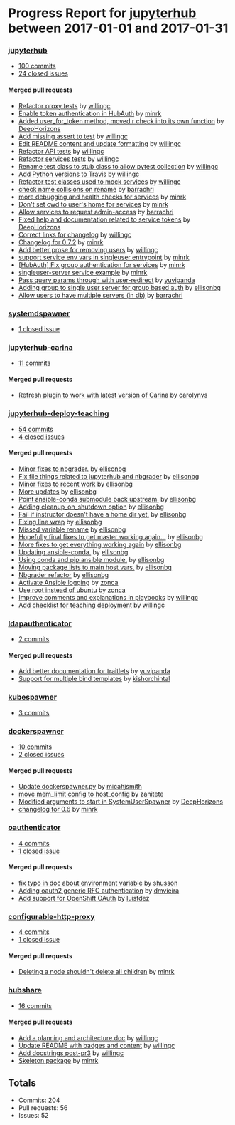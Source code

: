 # Progress Report for [jupyterhub](https://github.com/jupyterhub) between 2017-01-01 and 2017-01-31

### [jupyterhub](https://github.com/jupyterhub/jupyterhub)
-  [100 commits](https://github.com/jupyterhub/jupyterhub/compare/master@%7B1483257600%7D...master@%7B1485849600%7D)
-  [24 closed issues](https://github.com/jupyterhub/jupyterhub/issues?utf8=%E2%9C%93&q=is%3Aissue%20closed%3A2017-01-01..2017-01-31)

#### Merged pull requests
- [Refactor proxy tests](https://github.com/jupyterhub/jupyterhub/pull/965) by [willingc](https://github.com/willingc)
- [Enable token authentication in HubAuth](https://github.com/jupyterhub/jupyterhub/pull/961) by [minrk](https://github.com/minrk)
- [Added user_for_token method, moved r check into its own function](https://github.com/jupyterhub/jupyterhub/pull/960) by [DeepHorizons](https://github.com/DeepHorizons)
- [Add missing assert to test](https://github.com/jupyterhub/jupyterhub/pull/959) by [willingc](https://github.com/willingc)
- [Edit README content and update formatting](https://github.com/jupyterhub/jupyterhub/pull/958) by [willingc](https://github.com/willingc)
- [Refactor API tests](https://github.com/jupyterhub/jupyterhub/pull/956) by [willingc](https://github.com/willingc)
- [Refactor services tests](https://github.com/jupyterhub/jupyterhub/pull/955) by [willingc](https://github.com/willingc)
- [Rename test class to stub class to allow pytest collection](https://github.com/jupyterhub/jupyterhub/pull/953) by [willingc](https://github.com/willingc)
- [Add Python versions to Travis](https://github.com/jupyterhub/jupyterhub/pull/950) by [willingc](https://github.com/willingc)
- [Refactor test classes used to mock services](https://github.com/jupyterhub/jupyterhub/pull/949) by [willingc](https://github.com/willingc)
- [check name collisions on rename](https://github.com/jupyterhub/jupyterhub/pull/944) by [barrachri](https://github.com/barrachri)
- [more debugging and health checks for services](https://github.com/jupyterhub/jupyterhub/pull/939) by [minrk](https://github.com/minrk)
- [Don't set cwd to user's home for services](https://github.com/jupyterhub/jupyterhub/pull/937) by [minrk](https://github.com/minrk)
- [Allow services to request admin-access](https://github.com/jupyterhub/jupyterhub/pull/936) by [barrachri](https://github.com/barrachri)
- [Fixed help and documentation related to service tokens](https://github.com/jupyterhub/jupyterhub/pull/933) by [DeepHorizons](https://github.com/DeepHorizons)
- [Correct links for changelog](https://github.com/jupyterhub/jupyterhub/pull/931) by [willingc](https://github.com/willingc)
- [Changelog for 0.7.2](https://github.com/jupyterhub/jupyterhub/pull/928) by [minrk](https://github.com/minrk)
- [Add better prose for removing users](https://github.com/jupyterhub/jupyterhub/pull/927) by [willingc](https://github.com/willingc)
- [support service env vars in singleuser entrypoint](https://github.com/jupyterhub/jupyterhub/pull/926) by [minrk](https://github.com/minrk)
- [[HubAuth] Fix group authentication for services](https://github.com/jupyterhub/jupyterhub/pull/925) by [minrk](https://github.com/minrk)
- [singleuser-server service example](https://github.com/jupyterhub/jupyterhub/pull/924) by [minrk](https://github.com/minrk)
- [Pass query params through with user-redirect](https://github.com/jupyterhub/jupyterhub/pull/922) by [yuvipanda](https://github.com/yuvipanda)
- [Adding group to single user server for group based auth](https://github.com/jupyterhub/jupyterhub/pull/919) by [ellisonbg](https://github.com/ellisonbg)
- [Allow users to have multiple servers (in db)](https://github.com/jupyterhub/jupyterhub/pull/907) by [barrachri](https://github.com/barrachri)

### [systemdspawner](https://github.com/jupyterhub/systemdspawner)
-  [1 closed issue](https://github.com/jupyterhub/systemdspawner/issues?utf8=%E2%9C%93&q=is%3Aissue%20closed%3A2017-01-01..2017-01-31)

### [jupyterhub-carina](https://github.com/jupyterhub/jupyterhub-carina)
-  [11 commits](https://github.com/jupyterhub/jupyterhub-carina/compare/master@%7B1483257600%7D...master@%7B1485849600%7D)

#### Merged pull requests
- [Refresh plugin to work with latest version of Carina](https://github.com/jupyterhub/jupyterhub-carina/pull/6) by [carolynvs](https://github.com/carolynvs)

### [jupyterhub-deploy-teaching](https://github.com/jupyterhub/jupyterhub-deploy-teaching)
-  [54 commits](https://github.com/jupyterhub/jupyterhub-deploy-teaching/compare/master@%7B1483257600%7D...master@%7B1485849600%7D)
-  [4 closed issues](https://github.com/jupyterhub/jupyterhub-deploy-teaching/issues?utf8=%E2%9C%93&q=is%3Aissue%20closed%3A2017-01-01..2017-01-31)

#### Merged pull requests
- [Minor fixes to nbgrader.](https://github.com/jupyterhub/jupyterhub-deploy-teaching/pull/72) by [ellisonbg](https://github.com/ellisonbg)
- [Fix file things related to jupyterhub and nbgrader](https://github.com/jupyterhub/jupyterhub-deploy-teaching/pull/69) by [ellisonbg](https://github.com/ellisonbg)
- [Minor fixes to recent work](https://github.com/jupyterhub/jupyterhub-deploy-teaching/pull/68) by [ellisonbg](https://github.com/ellisonbg)
- [More updates](https://github.com/jupyterhub/jupyterhub-deploy-teaching/pull/67) by [ellisonbg](https://github.com/ellisonbg)
- [Point ansible-conda submodule back upstream.](https://github.com/jupyterhub/jupyterhub-deploy-teaching/pull/65) by [ellisonbg](https://github.com/ellisonbg)
- [Adding cleanup_on_shutdown option](https://github.com/jupyterhub/jupyterhub-deploy-teaching/pull/63) by [ellisonbg](https://github.com/ellisonbg)
- [Fail if instructor doesn't have a home dir yet.](https://github.com/jupyterhub/jupyterhub-deploy-teaching/pull/61) by [ellisonbg](https://github.com/ellisonbg)
- [Fixing line wrap](https://github.com/jupyterhub/jupyterhub-deploy-teaching/pull/60) by [ellisonbg](https://github.com/ellisonbg)
- [Missed variable rename](https://github.com/jupyterhub/jupyterhub-deploy-teaching/pull/59) by [ellisonbg](https://github.com/ellisonbg)
- [Hopefully final fixes to get master working again...](https://github.com/jupyterhub/jupyterhub-deploy-teaching/pull/58) by [ellisonbg](https://github.com/ellisonbg)
- [More fixes to get everything working again](https://github.com/jupyterhub/jupyterhub-deploy-teaching/pull/57) by [ellisonbg](https://github.com/ellisonbg)
- [Updating ansible-conda.](https://github.com/jupyterhub/jupyterhub-deploy-teaching/pull/56) by [ellisonbg](https://github.com/ellisonbg)
- [Using conda and pip ansible module.](https://github.com/jupyterhub/jupyterhub-deploy-teaching/pull/55) by [ellisonbg](https://github.com/ellisonbg)
- [Moving package lists to main host vars.](https://github.com/jupyterhub/jupyterhub-deploy-teaching/pull/52) by [ellisonbg](https://github.com/ellisonbg)
- [Nbgrader refactor](https://github.com/jupyterhub/jupyterhub-deploy-teaching/pull/51) by [ellisonbg](https://github.com/ellisonbg)
- [Activate Ansible logging](https://github.com/jupyterhub/jupyterhub-deploy-teaching/pull/50) by [zonca](https://github.com/zonca)
- [Use root instead of ubuntu](https://github.com/jupyterhub/jupyterhub-deploy-teaching/pull/49) by [zonca](https://github.com/zonca)
- [Improve comments and explanations in playbooks](https://github.com/jupyterhub/jupyterhub-deploy-teaching/pull/47) by [willingc](https://github.com/willingc)
- [Add checklist for teaching deployment](https://github.com/jupyterhub/jupyterhub-deploy-teaching/pull/46) by [willingc](https://github.com/willingc)

### [ldapauthenticator](https://github.com/jupyterhub/ldapauthenticator)
-  [2 commits](https://github.com/jupyterhub/ldapauthenticator/compare/master@%7B1483257600%7D...master@%7B1485849600%7D)

#### Merged pull requests
- [Add better documentation for traitlets](https://github.com/jupyterhub/ldapauthenticator/pull/26) by [yuvipanda](https://github.com/yuvipanda)
- [Support for multiple bind templates](https://github.com/jupyterhub/ldapauthenticator/pull/23) by [kishorchintal](https://github.com/kishorchintal)

### [kubespawner](https://github.com/jupyterhub/kubespawner)
-  [3 commits](https://github.com/jupyterhub/kubespawner/compare/master@%7B1483257600%7D...master@%7B1485849600%7D)

### [dockerspawner](https://github.com/jupyterhub/dockerspawner)
-  [10 commits](https://github.com/jupyterhub/dockerspawner/compare/master@%7B1483257600%7D...master@%7B1485849600%7D)
-  [2 closed issues](https://github.com/jupyterhub/dockerspawner/issues?utf8=%E2%9C%93&q=is%3Aissue%20closed%3A2017-01-01..2017-01-31)

#### Merged pull requests
- [Update dockerspawner.py](https://github.com/jupyterhub/dockerspawner/pull/140) by [micahjsmith](https://github.com/micahjsmith)
- [move mem_limit config to host_config](https://github.com/jupyterhub/dockerspawner/pull/139) by [zanitete](https://github.com/zanitete)
- [Modified arguments to start in SystemUserSpawner](https://github.com/jupyterhub/dockerspawner/pull/137) by [DeepHorizons](https://github.com/DeepHorizons)
- [changelog for 0.6](https://github.com/jupyterhub/dockerspawner/pull/134) by [minrk](https://github.com/minrk)

### [oauthenticator](https://github.com/jupyterhub/oauthenticator)
-  [4 commits](https://github.com/jupyterhub/oauthenticator/compare/master@%7B1483257600%7D...master@%7B1485849600%7D)
-  [1 closed issue](https://github.com/jupyterhub/oauthenticator/issues?utf8=%E2%9C%93&q=is%3Aissue%20closed%3A2017-01-01..2017-01-31)

#### Merged pull requests
- [fix typo in doc about environment variable](https://github.com/jupyterhub/oauthenticator/pull/62) by [shusson](https://github.com/shusson)
- [Adding oauth2 generic RFC authentication](https://github.com/jupyterhub/oauthenticator/pull/60) by [dmvieira](https://github.com/dmvieira)
- [Add support for OpenShift OAuth](https://github.com/jupyterhub/oauthenticator/pull/55) by [luisfdez](https://github.com/luisfdez)

### [configurable-http-proxy](https://github.com/jupyterhub/configurable-http-proxy)
-  [4 commits](https://github.com/jupyterhub/configurable-http-proxy/compare/master@%7B1483257600%7D...master@%7B1485849600%7D)
-  [1 closed issue](https://github.com/jupyterhub/configurable-http-proxy/issues?utf8=%E2%9C%93&q=is%3Aissue%20closed%3A2017-01-01..2017-01-31)

#### Merged pull requests
- [Deleting a node shouldn't delete all children](https://github.com/jupyterhub/configurable-http-proxy/pull/93) by [minrk](https://github.com/minrk)

### [hubshare](https://github.com/jupyterhub/hubshare)
-  [16 commits](https://github.com/jupyterhub/hubshare/compare/master@%7B1483257600%7D...master@%7B1485849600%7D)

#### Merged pull requests
- [Add a planning and architecture doc](https://github.com/jupyterhub/hubshare/pull/13) by [willingc](https://github.com/willingc)
- [Update README with badges and content](https://github.com/jupyterhub/hubshare/pull/5) by [willingc](https://github.com/willingc)
- [Add docstrings post-pr3](https://github.com/jupyterhub/hubshare/pull/4) by [willingc](https://github.com/willingc)
- [Skeleton package](https://github.com/jupyterhub/hubshare/pull/3) by [minrk](https://github.com/minrk)

## Totals
- Commits: 204
- Pull requests: 56
- Issues: 52
